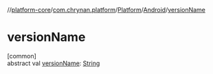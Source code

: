 //[platform-core](../../../../index.md)/[com.chrynan.platform](../../index.md)/[Platform](../index.md)/[Android](index.md)/[versionName](version-name.md)

# versionName

[common]\
abstract val [versionName](version-name.md): [String](https://kotlinlang.org/api/latest/jvm/stdlib/kotlin/-string/index.html)
